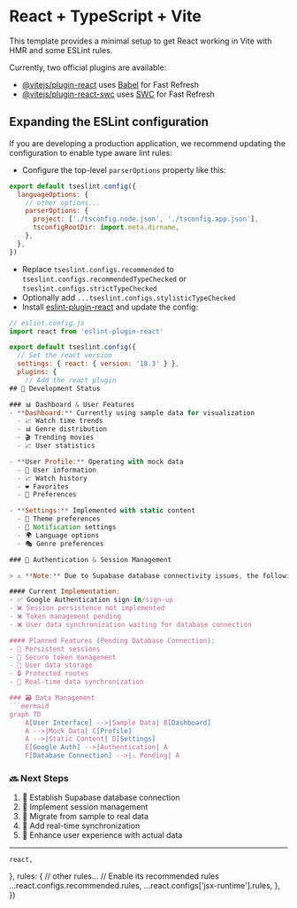 # React + TypeScript + Vite

This template provides a minimal setup to get React working in Vite with HMR and some ESLint rules.

Currently, two official plugins are available:

- [@vitejs/plugin-react](https://github.com/vitejs/vite-plugin-react/blob/main/packages/plugin-react/README.md) uses [Babel](https://babeljs.io/) for Fast Refresh
- [@vitejs/plugin-react-swc](https://github.com/vitejs/vite-plugin-react-swc) uses [SWC](https://swc.rs/) for Fast Refresh

## Expanding the ESLint configuration

If you are developing a production application, we recommend updating the configuration to enable type aware lint rules:

- Configure the top-level `parserOptions` property like this:

```js
export default tseslint.config({
  languageOptions: {
    // other options...
    parserOptions: {
      project: ['./tsconfig.node.json', './tsconfig.app.json'],
      tsconfigRootDir: import.meta.dirname,
    },
  },
})
```

- Replace `tseslint.configs.recommended` to `tseslint.configs.recommendedTypeChecked` or `tseslint.configs.strictTypeChecked`
- Optionally add `...tseslint.configs.stylisticTypeChecked`
- Install [eslint-plugin-react](https://github.com/jsx-eslint/eslint-plugin-react) and update the config:

```js
// eslint.config.js
import react from 'eslint-plugin-react'

export default tseslint.config({
  // Set the react version
  settings: { react: { version: '18.3' } },
  plugins: {
    // Add the react plugin
## 🚧 Development Status

### 📊 Dashboard & User Features
- **Dashboard:** Currently using sample data for visualization
  - 📈 Watch time trends
  - 📊 Genre distribution
  - 🎬 Trending movies
  - 📈 User statistics

- **User Profile:** Operating with mock data
  - 👤 User information
  - 📈 Watch history
  - ❤️ Favorites
  - 🎯 Preferences

- **Settings:** Implemented with static content
  - 🎨 Theme preferences
  - 🔔 Notification settings
  - 🌍 Language options
  - 🎭 Genre preferences

### 🔐 Authentication & Session Management

> ⚠️ **Note:** Due to Supabase database connectivity issues, the following features are using temporary implementations:

#### Current Implementation:
- ✅ Google Authentication sign-in/sign-up
- ❌ Session persistence not implemented
- ❌ Token management pending
- ❌ User data synchronization waiting for database connection

#### Planned Features (Pending Database Connection):
- 🔄 Persistent sessions
- 🔑 Secure token management
- 💾 User data storage
- 🔒 Protected routes
- 🔄 Real-time data synchronization

### 🗃️ Data Management
```mermaid
graph TD
    A[User Interface] -->|Sample Data| B[Dashboard]
    A -->|Mock Data| C[Profile]
    A -->|Static Content| D[Settings]
    E[Google Auth] -->|Authentication| A
    F[Database Connection] -->|⚠️ Pending| A
```

### 🔜 Next Steps
1. 🔌 Establish Supabase database connection
2. 🔐 Implement session management
3. 💾 Migrate from sample to real data
4. 🔄 Add real-time synchronization
5. 📱 Enhance user experience with actual data

---
    react,
  },
  rules: {
    // other rules...
    // Enable its recommended rules
    ...react.configs.recommended.rules,
    ...react.configs['jsx-runtime'].rules,
  },
})
```
